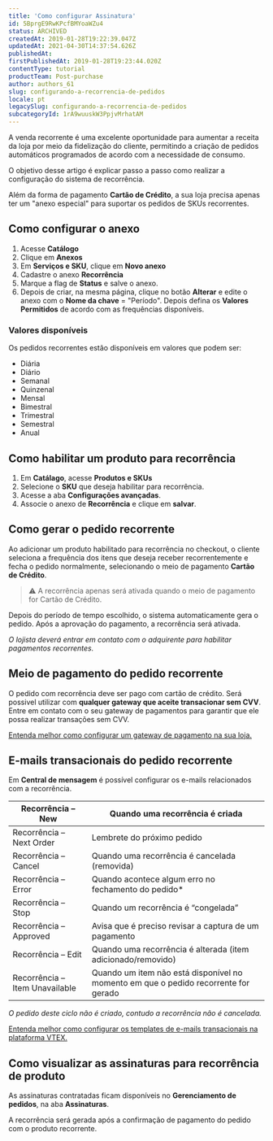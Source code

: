 ```yaml
---
title: 'Como configurar Assinatura'
id: 5BprgE9RwKPcfBMYoaWZu4
status: ARCHIVED
createdAt: 2019-01-28T19:22:39.047Z
updatedAt: 2021-04-30T14:37:54.626Z
publishedAt: 
firstPublishedAt: 2019-01-28T19:23:44.020Z
contentType: tutorial
productTeam: Post-purchase
author: authors_61
slug: configurando-a-recorrencia-de-pedidos
locale: pt
legacySlug: configurando-a-recorrencia-de-pedidos
subcategoryId: 1rA9wuuskW3PpjvMrhatAM
---
```


A venda recorrente é uma excelente oportunidade para aumentar a receita da loja por meio da fidelização do cliente, permitindo a criação de pedidos automáticos programados de acordo com a necessidade de consumo.

O objetivo desse artigo é explicar passo a passo como realizar a configuração do sistema de recorrência.

Além da forma de pagamento __Cartão de Crédito__, a sua loja precisa apenas ter um "anexo especial" para suportar os pedidos de SKUs recorrentes.

## Como configurar o anexo

1. Acesse __Catálogo__
2. Clique em **Anexos**
3. Em __Serviços e SKU__, clique em **Novo anexo**
4. Cadastre o anexo __Recorrência__
5. Marque a flag de __Status__ e salve o anexo.
6. Depois de criar, na mesma página, clique no botão __Alterar__ e edite o anexo com o __Nome da chave__ = "Período". Depois defina os __Valores Permitidos__ de acordo com as frequências disponíveis.

### Valores disponíveis

Os pedidos recorrentes estão disponíveis em valores que podem ser:

- Diária
- Diário 
- Semanal
- Quinzenal
- Mensal
- Bimestral
- Trimestral
- Semestral
- Anual

## Como habilitar um produto para recorrência

1. Em **Catálago**, acesse **Produtos e SKUs**
2. Selecione o **SKU** que deseja habilitar para recorrência.
3. Acesse a aba **Configurações avançadas**.
4. Associe o anexo de **Recorrência** e clique em **salvar**.

## Como gerar o pedido recorrente

Ao adicionar um produto habilitado para recorrência no checkout, o cliente seleciona a frequência dos itens que deseja receber recorrentemente e fecha o pedido normalmente, selecionando o meio de pagamento **Cartão de Crédito**.

>⚠️ A recorrência apenas será ativada quando o meio de pagamento for Cartão de Crédito.

Depois do período de tempo escolhido, o sistema automaticamente gera o pedido. Após a aprovação do pagamento, a recorrência será ativada.

*O lojista deverá entrar em contato com o adquirente para habilitar pagamentos recorrentes.*

## Meio de pagamento do pedido recorrente

O pedido com recorrência deve ser pago com cartão de crédito.
Será possivel utilizar com __qualquer gateway que aceite transacionar sem CVV__. Entre em contato com o seu gateway de pagamentos para garantir que ele possa realizar transações sem CVV.

[Entenda melhor como configurar um gateway de pagamento na sua loja.](/pt/tutorial/pci-gateway-visao-geral/)

## E-mails transacionais do pedido recorrente

Em **Central de mensagem** é possível configurar os e-mails relacionados com a recorrência.

| Recorrência – New     | Quando uma recorrência é criada     |
| ---------- | ---------- |
| Recorrência – Next Order       | Lembrete do próximo pedido       |
| Recorrência – Cancel	       | Quando uma recorrência é cancelada (removida)       |
| Recorrência – Error	       | Quando acontece algum erro no fechamento do pedido\*       |
| Recorrência – Stop	       | Quando um recorrência é “congelada”       |
| Recorrência – Approved	       | Avisa que é preciso revisar a captura de um pagamento       |
| Recorrência – Edit	       | Quando uma recorrência é alterada (item adicionado/removido)       |
| Recorrência – Item Unavailable	       | Quando um item não está disponível no momento em que o pedido recorrente for gerado       |

*O pedido deste ciclo não é criado, contudo a recorrência não é cancelada.*

[Entenda melhor como configurar os templates de e-mails transacionais na plataforma VTEX.](/pt/tutorial/conhecendo-o-message-center/)

## Como visualizar as assinaturas para recorrência de produto

As assinaturas contratadas ficam disponíveis no **Gerenciamento de pedidos**, na aba **Assinaturas**.

A recorrência será gerada após a confirmação de pagamento do pedido com o produto recorrente.
